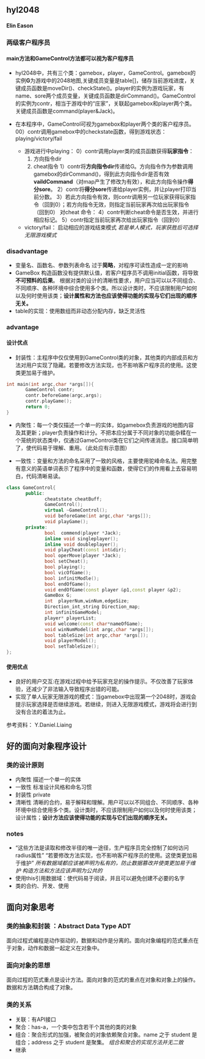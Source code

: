 ## hyl2048
#### Elin Eason
### 两级客户程序员
#### main方法和GameControl方法都可以视为客户程序员
- hyl2048中，共有三个类：gamebox，player，GameControl。gamebox的实例**G**为游戏中的2048地图,关键成员变量是table[]，储存当前游戏进度，关键成员函数是moveDir()、checkState()。player的实例为游戏玩家，有name、sore两个成员变量，关键成员函数是dirCommand()。GameControl的实例为contr，相当于游戏中的“庄家”，关联起gamebox和player两个类。关键成员函数是command(player&Jack)。
    
- 在本程序中，GameControl可视为gamebox和player两个类的客户程序员。
  00）contr调用gamebox中的checkstate函数，得到游戏状态：playing/victory/fail
  + 游戏进行中playing：
  0）contr调用player类的成员函数获得**玩家指令**：
    1. 方向指令dir
    2. cheat指令
  1）contr将**方向指令dir**传递给G。方向指令作为参数调用gamebox的dirCommand()，得到此方向指令dir是否有效**vaildCommand**（对map产生了修改为有效），和此方向指令操作**得分sore**。
  2）contr将**得分sore**传递给player实例，并让player打印当前分数。
  3）若此方向指令有效，则contr调用另一位玩家获得玩家指令（回到0）；若方向指令无效，则指定当前玩家再次给出玩家指令（回到0）
  对cheat 命令：
    4）contr判断cheat命令是否生效，并进行相应标记。
    5）contr指定当前玩家再次给出玩家指令（回到0）
  + victory/fail：
    启动相应的游戏结束模式
    *若是单人模式，玩家获胜后可选择无限游戏模式*

### disadvantage
- 变量名、函数名、参数列表命名 过于**简略**，对程序可读性造成一定的影响
- GameBox 构造函数没有提供默认值，若客户程序员不调用initial函数，将导致**不可预料的后果**。
  根据对类的设计的清晰性要求，用户应当可以以不同组合、不同顺序、各种环境中综合使用多个类。所以设计类时，不应该限制用户如何以及何时使用该类；**设计属性和方法也应该使得功能的实现与它们出现的顺序无关。**
- table的实现：使用数组而非动态分配内存，缺乏灵活性

### advantage
#### 设计优点
- 封装性：主程序中仅仅使用到GameControl类的对象，其他类的内部成员和方法对用户实现了隐藏。若要修改方法实现，也不影响客户程序员的使用。这使类更加易于维护。
```c++
int main(int argc,char *args[]){
       GameControl contr;
       contr.beforeGame(argc,args);
       contr.playGame();
       return 0;
}
```
- 内聚性：每一个类仅描述一个单一的实体，如gamebox负责游戏的地图内容及其更新；player负责操作和计分。不把本应分属于不同对象的功能杂糅在一个笼统的状态类中，仅通过GameControl类在它们之间传递消息。接口简单明了，使代码易于理解、重用。（此处应有示意图）

- 一致性：变量和方法的命名采用了一致的风格，主要使用驼峰命名法。用完整有意义的英语单词表示了程序中的变量和函数，使得它们的作用看上去容易明白，代码清晰易读。

```c++
class GameControl{
       public:
              cheatstate cheatBuff;
              GameControl();
              virtual ~GameControl();
              void beforeGame(int argc,char *args[]);
              void playGame();
       private:
              bool  commend(player *Jack);
              inline void singleplayer();
              inline void doubleplayer();
              void playCheat(const int&dir);
              bool operMove(player *Jack);
              bool setCheat();
              bool playing();
              bool vicOfGame();
              bool infinitModle();
              bool endOfGame();
              void endOfGame(const player &p1,const player &p2);
              GameBox G; 
              int  playerNum,winNum,edgeSize;
              Direction_int_string Direction_map;
              int infinitGameModel;
              player* playerList;
              void welcome(const char*nameOfGame);
              void winNumModel(int argc,char *args[]);
              bool tableSize(int argc,char *args[]);
              void playerModel();
              bool setTableSize();
};
```
#### 使用优点
- 良好的用户交互:在游戏过程中给予玩家充足的操作提示。不仅改善了玩家体验，还减少了非法输入导致程序出错的可能。
- 实现了单人玩家无限游戏的模式：当gamebox中出现第一个2048时，游戏会提示玩家选择是否继续游戏。若继续，则进入无限游戏模式，游戏将会进行到没有合法的着法为止。



参考资料： Y.Daniel.Liaing
## 好的面向对象程序设计
### 类的设计原则
- 内聚性 描述一个单一的实体
- 一致性 标准设计风格和命名习惯
- 封装性 private
- 清晰性 清晰的合约，易于解释和理解。用户可以以不同组合、不同顺序、各种环境中综合使用多个类。设计类时，不应该限制用户如何以及何时使用该类；设计属性；**设计方法应该使得功能的实现与它们出现的顺序无关。**
### notes
- “这些方法是读取和修改半径的唯一途径，生产程序员完全控制了如何访问radius属性”
  “若要修改方法实现，也不影响客户程序员的使用。这使类更加易于维护”
*所有数据域都应该被声明为私有的，防止数据篡改并使类更加易于维护*
*构造方法和方法应该声明为公共的*
- 使用this引用数据域：使代码易于阅读，并且可以避免创建不必要的名字
- 类的合约、开发、使用
 ## 面向对象思考
### 类的抽象和封装 ：Abstract Data Type ADT
面向过程式编程是动作驱动的，数据和动作是分离的。面向对象编程的范式重点在于对象，动作和数据一起定义在对象中。
### 面向对象的思想
面向过程的范式重点是设计方法。面向对象的范式的重点在对象和对象上的操作。数据和方法耦合构成了对象。
### 类的关系
- 关联：有API接口
- 聚合：has-a，一个类中包含若干个其他的类的对象
- 组合：聚合形式的加强，被聚合的对象依赖聚合对象。name 之于 student 是组合；address 之于 student 是聚集。
  *组合和聚合的实现方法并无二致*
- 继承
